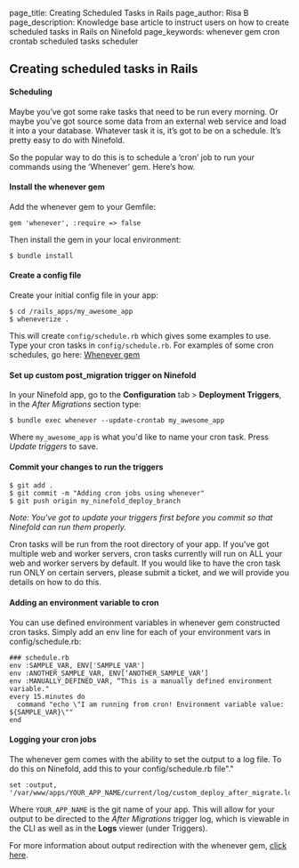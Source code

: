 page_title:       Creating Scheduled Tasks in Rails
page_author:      Risa B
page_description: Knowledge base article to instruct users on how to create scheduled tasks in Rails on Ninefold
page_keywords:    whenever gem cron crontab scheduled tasks scheduler

## Creating scheduled tasks in Rails

#### Scheduling
Maybe you’ve got some rake tasks that need to be run every morning. Or maybe you’ve got source some data from an external web service and load it into a your database. Whatever task it is, it’s got to be on a schedule. It’s pretty easy to do with Ninefold.

So the popular way to do this is to schedule a ‘cron’ job to run your commands using the ‘Whenever’ gem. Here’s how.

#### Install the whenever gem
Add the whenever gem to your Gemfile:

    gem 'whenever', :require => false

Then install the gem in your local environment:

    $ bundle install

#### Create a config file
Create your initial config file in your app:

    $ cd /rails_apps/my_awesome_app
    $ wheneverize .

This will create `config/schedule.rb` which gives some examples to use. Type your cron tasks in `config/schedule.rb`. For examples of some cron schedules, go here: [Whenever gem](https://www.github.com/javan/whenever)

#### Set up custom post_migration trigger on Ninefold

In your Ninefold app, go to the __Configuration__ tab > __Deployment Triggers__, in the _After Migrations_ section type:

    $ bundle exec whenever --update-crontab my_awesome_app

Where `my_awesome_app` is what you'd like to name your cron task. Press _Update triggers_ to save.

#### Commit your changes to run the triggers

    $ git add .
    $ git commit -m "Adding cron jobs using whenever"
    $ git push origin my_ninefold_deploy_branch

_Note: You've got to update your triggers first before you commit so that Ninefold can run them properly._

Cron tasks will be run from the root directory of your app. If you've got multiple web and worker servers, cron tasks currently will run on ALL your web and worker servers by default. If you would like to have the cron task run ONLY on certain servers, please submit a ticket, and we will provide you details on how to do this.

#### Adding an environment variable to cron

You can use defined environment variables in whenever gem constructed cron tasks. Simply add an env line for each of your environment vars in config/schedule.rb:

    ### schedule.rb
    env :SAMPLE_VAR, ENV['SAMPLE_VAR']
    env :ANOTHER_SAMPLE_VAR, ENV[‘ANOTHER_SAMPLE_VAR’]
    env :MANUALLY_DEFINED_VAR, “This is a manually defined environment variable."
    every 15.minutes do
      command "echo \"I am running from cron! Environment variable value: ${SAMPLE_VAR}\""
    end

#### Logging your cron jobs

The whenever gem comes with the ability to set the output to a log file. To do this on Ninefold, add this to your config/schedule.rb file"."

    set :output, '/var/www/apps/YOUR_APP_NAME/current/log/custom_deploy_after_migrate.log'

Where `YOUR_APP_NAME` is the git name of your app. This will allow for your output to be directed to the _After Migrations_ trigger log, which is viewable in the CLI as well as in the __Logs__ viewer (under Triggers).

For more information about output redirection with the whenever gem, [click here](https://github.com/javan/whenever/wiki/Output-redirection-aka-logging-your-cron-jobs).
